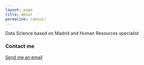 ```yaml
---
layout: page
title: About
permalink: /about/
---
```


Data Science based on Madrid and Human Resources specialist




### Contact me

[Send me an email](mailto:davidsuarez193@gmail.com)